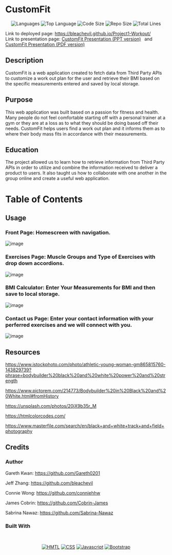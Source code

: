 # CustomFit 

<p align="center">
    <img src="https://img.shields.io/github/languages/count/bleachevil/Project1-Workout?style=for-the-badge" alt="Languages" />
    <img src="https://img.shields.io/github/languages/top/bleachevil/Project1-Workout?style=for-the-badge" alt="Top Language" />
    <img src="https://img.shields.io/github/languages/code-size/bleachevil/Project1-Workout?style=for-the-badge" alt="Code Size" />
    <img src="https://img.shields.io/github/repo-size/bleachevil/Project1-Workout?style=for-the-badge" alt="Repo Size" />   
    <img src="https://img.shields.io/tokei/lines/github/bleachevil/Project1-Workout?style=for-the-badge" alt="Total Lines" />
</p>

Link to deployed page: https://bleachevil.github.io/Project1-Workout/ <br />
Link to presentation page: [CustomFit Presentation (PPT version)](https://github.com/bleachevil/Project1-Workout/blob/main/_Project1-Team3-CustomFit.pptx)&ensp; and&ensp;
[CustomFit Presentation (PDF version)](https://github.com/bleachevil/Project1-Workout/blob/main/_Project1-Team3-CustomFit.pdf)

## Description

CustomFit is a web application created to fetch data from Third Party APIs to customize a work out plan for the user and retrieve their BMI based on the specific measurements entered and saved by local storage.  

## Purpose 

This web application was built based on a passion for fitness and health. Many people do not feel comfortable starting off with a personal trainer at a gym or they are at a loss as to what they should be doing based off their needs. CustomFit helps users find a work out plan and it informs them as to where their body mass fits in accordance with their measurements. 

## Education

The project allowed us to learn how to retrieve information from Third Party APIs in order to utilize and combine the information received to deliver a product to users. It also taught us how to collaborate with one another in the group online and create a useful web application. 

# Table of Contents 

## Usage

### Front Page: Homescreen with navigation.

![image](https://user-images.githubusercontent.com/16517540/195738767-7ddeb52f-76b0-4c28-ac28-0069af1b42c6.png)

### Exercises Page: Muscle Groups and Type of Exercises with drop down accordions.

![image](https://user-images.githubusercontent.com/16517540/195738045-ec53810d-6638-4408-82c2-6d3c1a21960a.png)

### BMI Calculator: Enter Your Measurements for BMI and then save to local storage.

![image](https://user-images.githubusercontent.com/16517540/195738735-8ee68350-6286-4f0f-9f85-afba60353633.png)

### Contact us Page: Enter your contact information with your perferred exercises and we will connect with you.
![image](https://user-images.githubusercontent.com/16517540/195738644-35aade6d-0b8b-4ec4-a1ba-a214cc73e42e.png)


## Resources 

https://www.istockphoto.com/photo/athletic-young-woman-gm865815760-143829739?phrase=bodybuilder%20black%20and%20white%20power%20and%20strength

https://www.pictorem.com/214773/Bodybuilder%20in%20Black%20and%20White.html#fromHistory

https://unsplash.com/photos/20jX9b35r_M

https://htmlcolorcodes.com/

https://www.masterfile.com/search/en/black+and+white+track+and+field+photography

## Credits

### Author

Gareth Kwan: https://github.com/Gareth0201

Jeff Zhang: https://github.com/bleachevil

Connie Wong: https://github.com/conniehhw

James Cobrin: https://github.com/Cobrin-James

Sabrina Nawaz: https://github.com/Sabrina-Nawaz


### Built With

</br>
<p align="center">
    <a href="https://developer.mozilla.org/en-US/docs/Web/HTML"><img src="https://img.shields.io/badge/-HTML-orange?style=for-the-badge"  alt="HMTL" /></a>
    <a href="https://developer.mozilla.org/en-US/docs/Web/CSS"><img src="https://img.shields.io/badge/-CSS-blue?style=for-the-badge" alt="CSS" /></a>
    <a href="https://www.javascript.com/"><img src="https://img.shields.io/badge/-Javascript-yellow?style=for-the-badge" alt="Javascript" /></a>
    <a href="https://getbootstrap.com/"><img src="https://img.shields.io/badge/-Bootstrap-blueviolet?style=for-the-badge" alt="Bootstrap" /></a>
</p>

